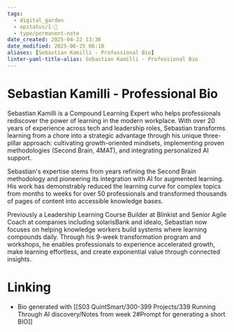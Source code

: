 ```yaml
---
tags:
  - digital_garden
  - epstatus/1-🌱
  - type/permanent-note
date_created: 2025-04-22 13:36
date_modified: 2025-06-25 06:10
aliases: [Sebastian Kamilli - Professional Bio]
linter-yaml-title-alias: Sebastian Kamilli - Professional Bio
---
```

# Sebastian Kamilli - Professional Bio

Sebastian Kamilli is a Compound Learning Expert who helps professionals rediscover the power of learning in the modern workplace. With over 20 years of experience across tech and leadership roles, Sebastian transforms learning from a chore into a strategic advantage through his unique three-pillar approach: cultivating growth-oriented mindsets, implementing proven methodologies (Second Brain, 4MAT), and integrating personalized AI support.

Sebastian's expertise stems from years refining the Second Brain methodology and pioneering its integration with AI for augmented learning. His work has demonstrably reduced the learning curve for complex topics from months to weeks for over 50 professionals and transformed thousands of pages of content into accessible knowledge bases.

Previously a Leadership Learning Course Builder at Blinkist and Senior Agile Coach at companies including solarisBank and idealo, Sebastian now focuses on helping knowledge workers build systems where learning compounds daily. Through his 9-week transformation program and workshops, he enables professionals to experience accelerated growth, make learning effortless, and create exponential value through connected insights.

# Linking

- Bio generated with [[S03 QuintSmart/300-399 Projects/339 Running Through AI discovery/Notes from week 2#Prompt for generating a short BIO]]